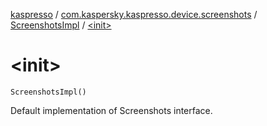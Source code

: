 [kaspresso](../../index.md) / [com.kaspersky.kaspresso.device.screenshots](../index.md) / [ScreenshotsImpl](index.md) / [&lt;init&gt;](./-init-.md)

# &lt;init&gt;

`ScreenshotsImpl()`

Default implementation of Screenshots interface.

